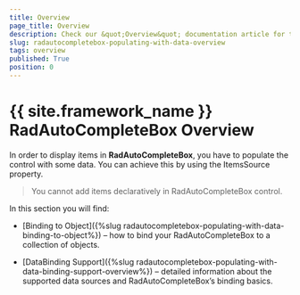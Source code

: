 ```yaml
---
title: Overview
page_title: Overview
description: Check our &quot;Overview&quot; documentation article for the RadAutoCompleteBox {{ site.framework_name }} control.
slug: radautocompletebox-populating-with-data-overview
tags: overview
published: True
position: 0
---
```


# {{ site.framework_name }} RadAutoCompleteBox Overview

In order to display items in __RadAutoCompleteBox__, you have to populate the control with some data. You can achieve this by using the ItemsSource property.

>You cannot add items declaratively in RadAutoCompleteBox control.

In this section you will find:

* [Binding to Object]({%slug radautocompletebox-populating-with-data-binding-to-object%}) – how to bind your RadAutoCompleteBox to a collection of objects.

* [DataBinding Support]({%slug radautocompletebox-populating-with-data-binding-support-overview%}) – detailed information about the supported data sources and RadAutoCompleteBox’s binding basics.
